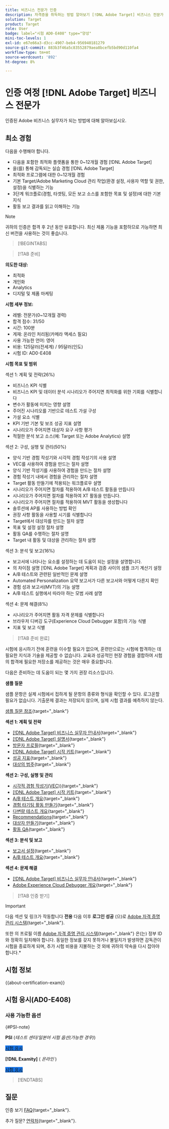 ```yaml
---
title: 비즈니스 전문가 인증
description: 자격증을 취득하는 방법 알아보기 [!DNL Adobe Target] 비즈니스 전문가.
solution: Target
product: Target
role: User
badge: label="시험 AD0-E408" type="양성"
mini-toc-levels: 1
exl-id: e67e66a3-d3cc-4907-beb4-956940181279
source-git-commit: 883b3f46a5c83552879aea8bcefb5bd90d110fa4
workflow-type: tm+mt
source-wordcount: '892'
ht-degree: 8%

---
```


# 인증 여정 [!DNL Adobe Target] 비즈니스 전문가

인증된 Adobe 비즈니스 실무자가 되는 방법에 대해 알아보십시오.

## 최소 경험

다음을 수행해야 합니다.

* 다음을 포함한 최적화 플랫폼을 통한 0~12개월 경험 [!DNL Adobe Target]
* 을(를) 통해 감독되는 실습 경험 [!DNL Adobe Target]
* 최적화 프로그램에 대한 0~12개월 경험
* 기본 Target/Adobe Marketing Cloud 관리 작업(환경 설정, 사용자 역할 및 권한, 설정)을 식별하는 기능
* 3단계 워크플로(경험, 타겟팅, 모든 보고 소스를 포함한 목표 및 설정)에 대한 기본 지식
* 활동 보고 결과를 읽고 이해하는 기능

>[!NOTE]
>
>귀하의 인증은 합격 후 2년 동안 유효합니다. 최신 제품 기능을 포함하므로 가능하면 최신 버전을 사용하는 것이 좋습니다.

>[!BEGINTABS]

>[!TAB 준비]

**의도한 대상:**

* 최적화
* 개인화
* Analytics
* 디지털 및 제품 마케팅

**시험 세부 정보:**

* 레벨: 전문가(0~12개월 경력)
* 합격 점수: 31/50
* 시간: 100분
* 게재: 온라인 처리됨(카메라 액세스 필요)
* 사용 가능한 언어: 영어
* 비용: 125달러(전세계) / 95달러(인도)
* 시험 ID: AD0-E408

**시험 목표 및 범위**

섹션 1: 계획 및 전략(26%)

* 비즈니스 KPI 식별
* 비즈니스 KPI 및 데이터 분석 시나리오가 주어지면 최적화를 위한 기회를 식별합니다
* 변수가 활동에 미치는 영향 설명
* 주어진 시나리오를 기반으로 테스트 가설 구성
* 가설 요소 식별
* KPI 기반 기본 및 보조 성공 지표 설명
* 시나리오가 주어지면 대상자 요구 사항 평가
* 적절한 분석 보고 소스(예: Target 또는 Adobe Analytics) 설명

섹션 2: 구성, 실행 및 관리(50%)

* 양식 기반 경험 작성기와 시각적 경험 작성기의 사용 설명
* VEC를 사용하여 경험을 만드는 절차 설명
* 양식 기반 작성기를 사용하여 경험을 만드는 절차 설명
* 경험 작성기 내에서 경험을 관리하는 절차 설명
* Target 활동 만들기에 적용되는 워크플로우 설명
* 시나리오가 주어지면 절차를 적용하여 A/B 테스트 활동을 만듭니다
* 시나리오가 주어지면 절차를 적용하여 XT 활동을 만듭니다.
* 시나리오가 주어지면 절차를 적용하여 MVT 활동을 생성합니다
* 솔루션에 AP를 사용하는 방법 확인
* 권장 사항 활동을 사용할 시기를 식별합니다
* Target에서 대상자를 만드는 절차 설명
* 목표 및 설정 설정 절차 설명
* 활동 QA를 수행하는 절차 설명
* Target 내 활동 및 대상을 관리하는 절차 설명

섹션 3: 분석 및 보고(16%)

* 보고서에 나타나는 요소를 설정하는 데 도움이 되는 설정을 설명합니다.
* 의 차이점 설명 [!DNL Adobe Target] 계획과 검증 사이의 샘플 크기 계산기 설정
* A/B 테스트와 관련된 일반적인 문제 설명
* Automated Personalization 요약 보고서가 다른 보고서와 어떻게 다른지 확인
* 경험 성과 보고서(MVT)의 기능 설명
* A/B 테스트 실행에서 따라야 하는 모범 사례 설명

섹션 4: 문제 해결(8%)

* 시나리오가 주어지면 활동 자격 문제를 식별합니다
* 브라우저 디버깅 도구(Experience Cloud Debugger 포함)의 기능 식별
* 지표 및 보고 식별

>[!TAB 준비 완료]

시험에 응시하기 전에 훈련을 이수할 필요가 없으며, 훈련만으로는 시험에 합격하는 데 필요한 지식과 기술을 제공할 수 없습니다. 교육과 성공적인 현장 경험을 결합하여 시험의 합격에 필요한 저장소를 제공하는 것은 매우 중요합니다.

다음은 준비하는 데 도움이 되는 몇 가지 권장 리소스입니다.

**샘플 질문**

샘플 문항은 실제 시험에서 접하게 될 문항의 종류와 형식을 확인할 수 있다. 로그온할 필요가 없습니다. 기출문제 결과는 저장되지 않으며, 실제 시험 결과를 예측하지 않는다.

[샘플 질문 참조](https://scorpion.caveon.com/launchpad/ad0-e408-adobe-target-business-practitioner-professional-copy-5axknr){target="_blank"}

**섹션 1: 계획 및 전략**

* [[!DNL Adobe Target] 비즈니스 실무자 안내서](https://experienceleague.adobe.com/docs/target/using/target-home.html){target="_blank"}
* [[!DNL Adobe Target] 설명서](https://experienceleague.adobe.com/docs/target.html){target="_blank"}
* [방문자 프로필](https://experienceleague.adobe.com/docs/target/using/audiences/visitor-profiles/visitor-profile.html){target="_blank"}
* [[!DNL Adobe Target] 시작 키트](https://experienceleague.adobe.com/docs/target/using/introduction/welcome/target-welcome-kit.html){target="_blank"}
* [성공 지표](https://experienceleague.adobe.com/docs/target/using/activities/success-metrics/success-metrics.html){target="_blank"}
* [대상의 범주](https://experienceleague.adobe.com/docs/target/using/audiences/create-audiences/categories-audiences/target-rules.html){target="_blank"}

**섹션 2: 구성, 실행 및 관리**

* [시각적 경험 작성기(VEC))](https://experienceleague.adobe.com/docs/target/using/experiences/vec/visual-experience-composer.html){target="_blank"}
* [[!DNL Adobe Target] 시작 키트](https://experienceleague.adobe.com/docs/target/using/introduction/welcome/target-welcome-kit.html){target="_blank"}
* [A/B 테스트 개요](https://experienceleague.adobe.com/docs/target/using/activities/abtest/test-ab.html){target="_blank"}
* [경험 타기팅 활동 만들기](https://experienceleague.adobe.com/docs/target/using/activities/experience-targeting/create-targeting/xt-create.html){target="_blank"}
* [다변량 테스트 개요](https://experienceleague.adobe.com/docs/target/using/activities/multivariate-test/multivariate-testing.html){target="_blank"}
* [Recommendations](https://experienceleague.adobe.com/docs/target/using/recommendations/recommendations.html){target="_blank"}
* [대상자 만들기](https://experienceleague.adobe.com/docs/target/using/audiences/create-audiences/audiences.html?lang=ko-KR){target="_blank"}
* [활동 QA](https://experienceleague.adobe.com/docs/target/using/activities/activity-qa/activity-qa.html){target="_blank"}

**섹션 3: 분석 및 보고**

* [보고서 설정](https://experienceleague.adobe.com/docs/target/using/reports/settings/report-settings.html){target="_blank"}
* [A/B 테스트 개요](https://experienceleague.adobe.com/docs/target/using/activities/abtest/test-ab.html){target="_blank"}

**섹션 4: 문제 해결**

* [[!DNL Adobe Target] 비즈니스 실무자 안내서](https://experienceleague.adobe.com/docs/target/using/target-home.html){target="_blank"}
* [Adobe Experience Cloud Debugger 개요](https://experienceleague.adobe.com/docs/debugger/using/experience-cloud-debugger.html){target="_blank"}

>[!TAB 인증 받기]

>[!IMPORTANT]
>
>다음 섹션 및 링크가 작동합니다 **전용**  다음 이후 **로그인 성공** (으)로 [Adobe 자격 증명 관리 시스템](https://www.certmetrics.com/adobe){target="_blank"}.
>
>또한 의 프로필 이름 [Adobe 자격 증명 관리 시스템](https://www.certmetrics.com/adobe){target="_blank"} 은(는) 정부 ID와 정확히 일치해야 합니다. 동일한 정보를 갖지 못하거나 불일치가 발생하면 감독관이 시험을 종료하게 되며, 추가 시험 비용을 지불하는 것 외에 귀하의 약속을 다시 잡아야 합니다.*


## 시험 정보

{{about-certification-exam}}

## 시험 응시(AD0-E408)

### 사용 가능한 옵션

{#PSI-note}

**PSI** (*테스트 센터/일본어 시험 옵션(가능한 경우)*)

<a href="https://www.certmetrics.com/adobe/candidate/psi_sso_adobe.aspx?redir=yes&amp;ec=AD0-E408" target="_blank" class="spectrum-Button spectrum-Button--fill spectrum-Button--accent spectrum-Button--sizeM is-margin-bottom-big-big at-element-click-tracking" style="background-color:#1473E6">

<span class="spectrum-Button-label has-no-wrap">
   시험 응시
</span>
</a>

**[!DNL Examity]** ( *온라인* )

<a href="https://www.certmetrics.com/adobe/candidate/examity_sso.aspx?eid=AD0-E408" target="_blank" class="spectrum-Button spectrum-Button--fill spectrum-Button--accent spectrum-Button--sizeM is-margin-bottom-big-big at-element-click-tracking" style="background-color:#1473E6">

<span class="spectrum-Button-label has-no-wrap">
   시험 응시
</span>
</a>

>[!ENDTABS]

## 질문

인증 보기 [FAQ](https://experienceleague.adobe.com/docs/certification/certification/faq.html){target="_blank"}.

추가 질문? [연락처](mailto:certif@adobe.com){target="_blank"}.
